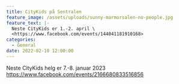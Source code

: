 ```yaml
---
title: CityKids på Sentralen
feature_image: /assets/uploads/sunny-marmorsalen-no-people.jpg
feature_text: |-
  N﻿este CityKids er 1.-2. april \
  <https://www.facebook.com/events/144041181910168>
categories:
  - General
date: 2022-02-10 12:00:00
---
```

N﻿este CityKids helg er 7.-8. januar 2023 <https://www.facebook.com/events/2166680833516856>
